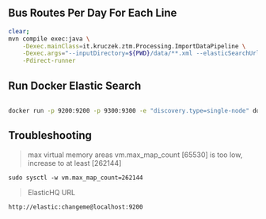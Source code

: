## Bus Routes Per Day For Each Line

```bash
clear;    
mvn compile exec:java \
    -Dexec.mainClass=it.kruczek.ztm.Processing.ImportDataPipeline \
    -Dexec.args="--inputDirectory=${PWD}/data/**.xml --elasticSearchUrl=http://localhost:9200 --elasticSearchUsername=elastic --elasticSearchPassword=changeme --elasticSearchIndex=buses" \
    -Pdirect-runner
```

## Run Docker Elastic Search

```bash

docker run -p 9200:9200 -p 9300:9300 -e "discovery.type=single-node" docker.elastic.co/elasticsearch/elasticsearch:6.2.3

```

## Troubleshooting

> max virtual memory areas vm.max_map_count [65530] is too low, increase to at least [262144]

```
sudo sysctl -w vm.max_map_count=262144
```

> ElasticHQ URL 

`http://elastic:changeme@localhost:9200`